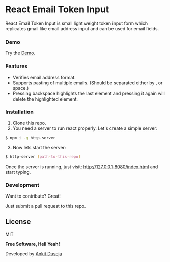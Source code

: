 # React Email Token Input
React Email Token Input is small light weight token input form which replicates gmail like email address input and can be used for email fields.
### Demo
Try the [Demo].

### Features
- Verifies email address format.
- Supports pasting of multiple emails. (Should be separated either by , or space.)
- Pressing backspace highlights the last element and pressing it again will delete the highlighted element.

### Installation
1. Clone this repo.
2. You need a server to run react properly. Let's create a simple server:

```sh
$ npm i -g http-server
```
3. Now lets start the server:
```sh
$ http-server [path-to-this-repo]
```
Once the server is running, just visit: http://127.0.0.1:8080/index.html and start typing.

### Development

Want to contribute? Great!

Just submit a pull request to this repo.

License
----

MIT


**Free Software, Hell Yeah!**

Developed by [Ankit Duseja]



  [Demo]: <http://www.ankitduseja.com/react-email-token-input/>
   [Ankit Duseja]: <http://ankitduseja.com>

